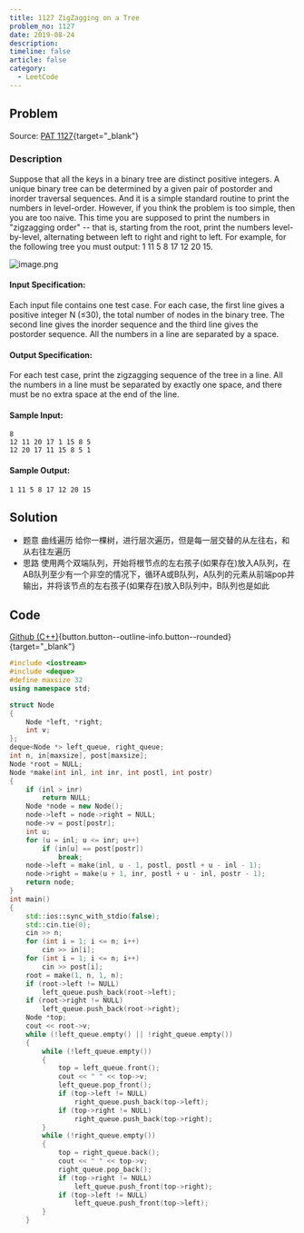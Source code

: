 ```yaml
---
title: 1127 ZigZagging on a Tree
problem_no: 1127
date: 2019-08-24
description: 
timeline: false
article: false
category:
  - LeetCode
---
```


<!--more-->

## Problem

Source: [PAT 1127](){target="_blank"}

### Description

Suppose that all the keys in a binary tree are distinct positive integers. A unique binary tree can be determined by a
given pair of postorder and inorder traversal sequences. And it is a simple standard routine to print the numbers in
level-order. However, if you think the problem is too simple, then you are too naive. This time you are supposed to
print the numbers in "zigzagging order" -- that is, starting from the root, print the numbers level-by-level,
alternating between left to right and right to left. For example, for the following tree you must output: 1 11 5 8 17 12
20 15.

![image.png](http://api.cloudmo.top:8089/api-blog/image?imageName=156664185768744Vpimage.png)

#### Input Specification:

Each input file contains one test case. For each case, the first line gives a positive integer N (≤30), the total number
of nodes in the binary tree. The second line gives the inorder sequence and the third line gives the postorder sequence.
All the numbers in a line are separated by a space.

#### Output Specification:

For each test case, print the zigzagging sequence of the tree in a line. All the numbers in a line must be separated by
exactly one space, and there must be no extra space at the end of the line.

#### Sample Input:

```text
8
12 11 20 17 1 15 8 5
12 20 17 11 15 8 5 1
```

#### Sample Output:

```text
1 11 5 8 17 12 20 15
```

## Solution

- 题意 曲线遍历 给你一棵树，进行层次遍历，但是每一层交替的从左往右，和从右往左遍历
- 思路 使用两个双端队列，开始将根节点的左右孩子(如果存在)放入A队列，在AB队列至少有一个非空的情况下，循环A或B队列，A队列的元素从前端pop并输出，并将该节点的左右孩子(如果存在)放入B队列中，B队列也是如此

## Code

[Github (C++)](https://github.com/Alomerry/algorithm/blob/master/pat/a/){button.button--outline-info.button--rounded}{target="_blank"}


```cpp
#include <iostream>
#include <deque>
#define maxsize 32
using namespace std;

struct Node
{
    Node *left, *right;
    int v;
};
deque<Node *> left_queue, right_queue;
int n, in[maxsize], post[maxsize];
Node *root = NULL;
Node *make(int inl, int inr, int postl, int postr)
{
    if (inl > inr)
        return NULL;
    Node *node = new Node();
    node->left = node->right = NULL;
    node->v = post[postr];
    int u;
    for (u = inl; u <= inr; u++)
        if (in[u] == post[postr])
            break;
    node->left = make(inl, u - 1, postl, postl + u - inl - 1);
    node->right = make(u + 1, inr, postl + u - inl, postr - 1);
    return node;
}
int main()
{
    std::ios::sync_with_stdio(false);
    std::cin.tie(0);
    cin >> n;
    for (int i = 1; i <= n; i++)
        cin >> in[i];
    for (int i = 1; i <= n; i++)
        cin >> post[i];
    root = make(1, n, 1, n);
    if (root->left != NULL)
        left_queue.push_back(root->left);
    if (root->right != NULL)
        left_queue.push_back(root->right);
    Node *top;
    cout << root->v;
    while (!left_queue.empty() || !right_queue.empty())
    {
        while (!left_queue.empty())
        {
            top = left_queue.front();
            cout << " " << top->v;
            left_queue.pop_front();
            if (top->left != NULL)
                right_queue.push_back(top->left);
            if (top->right != NULL)
                right_queue.push_back(top->right);
        }
        while (!right_queue.empty())
        {
            top = right_queue.back();
            cout << " " << top->v;
            right_queue.pop_back();
            if (top->right != NULL)
                left_queue.push_front(top->right);
            if (top->left != NULL)
                left_queue.push_front(top->left);
        }
    }
```
